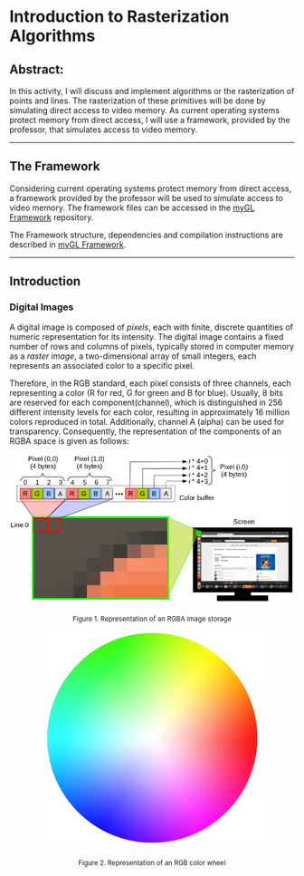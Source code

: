 # Introduction to Rasterization Algorithms

## **Abstract:** 

In this activity,  I will discuss and implement algorithms or the rasterization of points and lines. The rasterization of these primitives will be done by simulating direct access to video memory. As current operating systems protect memory from direct access, I will use a framework, provided by the professor, that simulates access to video memory.

---

## The Framework

Considering current operating systems protect memory from direct access, a framework provided by the professor will be used to simulate access to video memory. The framework files can be accessed in the [myGL Framework](https://github.com/jpvt/Computer_Graphics/tree/master/Assignment%20%231/mygl_framework) repository.

The Framework structure, dependencies and compilation instructions are described in [myGL Framework](https://github.com/jpvt/Computer_Graphics/tree/master/Assignment%20%231/mygl_framework).

---
## Introduction

### Digital Images

A digital image is composed of *pixels*, each with finite, discrete quantities of numeric representation for its intensity. The digital image contains a fixed number of rows and columns of pixels, typically stored in computer memory as a *raster image*, a two-dimensional array of small integers, each represents an associated color to a specific pixel.

Therefore, in the RGB standard, each pixel consists of three channels, each representing a color (R for red, G for green and B for blue). Usually, 8 bits are reserved for each component(channel), which is distinguished in 256 different intensity levels for each color, resulting in approximately 16 million colors reproduced in total. Additionally, channel A (alpha) can be used for transparency. Consequently, the representation of the components of an RGBA space is given as follows:

<p align="center">
  <img src="imgs/Pixel-alloc.png" >
</p>
<p align="center">
<sub>Figure 1. Representation of an RGBA image storage</sub>
</p>

<p align="center">
  <img src="imgs/RGB-space.jpg" >
</p>
<p align="center">
<sub>Figure 2. Representation of an RGB color wheel</sub>
</p>
